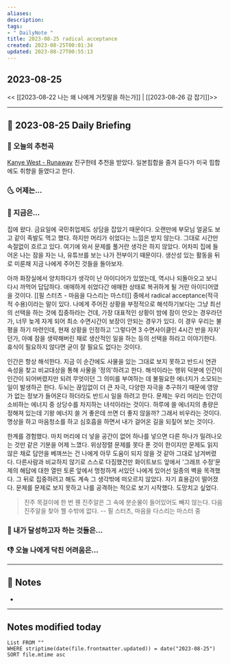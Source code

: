 ```yaml
---
aliases: 
description:
tags:
- " DailyNote "
title: 2023-08-25 radical acceptance
created: 2023-08-25T00:01:34
updated: 2023-08-27T00:55:13
---
```


## 2023-08-25

<< [[2023-08-22 나는 왜 나에게 거짓말을 하는가]] | [[2023-08-26 감 잡기]]>>

---

## 📅 2023-08-25 Daily Briefing

### 🎵 오늘의 추천곡

[Kanye West - Runaway](https://youtu.be/Bm5iA4Zupek?feature=shared) 친구한테 추천을 받았다. 일본힙합을 즐겨 듣다가 미국 힙합에도 취향을 들였다고 한다. 

### 🌜 어제는...

### 🙌 지금은...

집에 왔다. 금요일에 국민취업제도 상담을 잡았기 때문이다. 오랜만에 부모님 얼굴도 보고 같이 족발도 먹고 했다. 하지만 머리가 쉬었다는 느낌은 받지 않는다. 그대로 시간만 속절없이 흐르고 있다. 여기에 와서 문제를 풀거란 생각은 하지 않았다. 어차피 집에 들어온 나는 잠을 자는 나, 유튜브를 보는 나가 전부이기 때문이다. 생산성 있는 활동을 뒤로 미룬채 지금 나에게 주어진 것들을 돌아보자.

아까 화장실에서 양치하다가 생각이 난 아이디어가 있었는데, 역시나 되돌아오고 보니 다시 까먹어 답답하다. 애매하게 쉬었다간 애매한 상태로 복귀하게 될 거란 아이디어였을 것이다. [[필 스터츠 - 마음을 다스리는 마스터]]  중에서 radical acceptance(적극적 수용)이라는 말이 있다. 나에게 주어진 상황을 부정적으로 해석하기보다는 그냥 최선의 선택을 하는 것에 집중하라는 건데, 가장 대표적인 상황이 밤에 잠이 안오는 경우라던가, 너무 늦게 자게 되어 최소 수면시간이 보장이 안되는 경우가 있다. 이 경우 우리는 불평을 하기 마련인데, 현재 상황을 인정하고 '그렇다면 3 수면사이클인 4시간 반을 자자' 던가, 아예 잠을 생략해버린 채로 생산적인 일을 하는 등의 선택을 하라고 이야기한다. 휴식이 필요하지 않다면 굳이 잘 필요도 없다는 것이다.

인간은 항상 해석한다. 지금 이 순간에도 사물을 있는 그대로 보지 못하고 반드시 연관 속성을 찾고 비교대상을 통해 사물을 '정의'하려고 한다. 해석이라는 행위 덕분에 인간이 인간이 되어버렸지만 되려 무엇이던 그 의미를 부여하는 데 불필요한 에너지가 소모되는 일이 발생하곤 한다. 두뇌는 끊임없이 더 큰 자극, 다양한 자극을 추구하기 때문에 영양가 없는 정보가 들어온다 하더라도 반드시 일을 하려고 한다. 문제는 우리 머리는 인간이 소비하는 에너지 중 상당수를 차지하는 녀석이라는 것이다. 하루에 쓸 에너지의 총량은 정해져 있는데 기왕 에너지 쓸 거 좋은데 쓰면 더 좋지 않을까? 그래서 비우라는 것이다. 명상을 하고 마음청소를 하고 심호흡을 하면서 내가 걸어온 길을 되짚어 보는 것이다. 

한계를 경험했다. 마치 머리에 더 넣을 공간이 없어 하나를 넣으면 다른 하나가 밀려나오는 것만 같은 기분을 어제 느꼈다. 위상정렬 문제를 못다 푼 것이 한이지만 문제도 읽지 않은 채로 답안을 베껴쓰는 건 나에게 아무 도움이 되지 않을 것 같아 그대로 남겨버렸다. 다른사람과 비교하지 않기로 스스로 다짐했건만 화이트보드 앞에서 '그래프 수정'문제의 해답에 대한 열띤 토론 앞에서 멍청하게 서있던 나에게 있어선 일종의 벽을 목격했다. 그 뒤로 집중하려고 해도 계속 그 생각밖에 떠오르지 않았다. 자기 효용감이 떨어졌다. 문제를 문제로 보지 못하고 나를 공격하는 적으로 보기 시작했다. 도망치고 싶었다. 

> 진주 목걸이에 한 번 꿴 진주알은 그 속에 분순물이 들어있어도 빼지 않는다. 다음 진주알을 찾아 꿸 수밖에 없다. -- 필 스터츠, 마음을 다스리는 마스터 중

### 🚀 내가 달성하고자 하는 것들은...

### 👎 오늘 나에게 닥친 어려움은...

---

## 📝 Notes

- 

---

## Notes modified today

```dataview
List FROM "" 
WHERE striptime(date(file.frontmatter.updated)) = date("2023-08-25") 
SORT file.mtime asc
```
